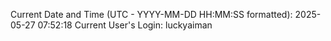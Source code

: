 Current Date and Time (UTC - YYYY-MM-DD HH:MM:SS formatted): 2025-05-27 07:52:18
Current User's Login: luckyaiman
